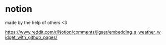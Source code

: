 # notion
made by the help of others &lt;3 

https://www.reddit.com/r/Notion/comments/jigaer/embedding_a_weather_widget_with_github_pages/

